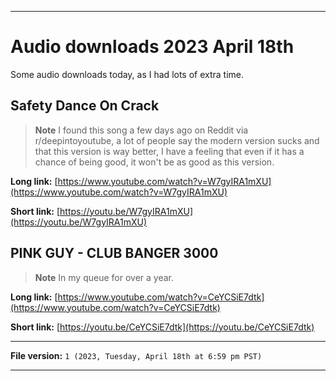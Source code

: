 
***

# Audio downloads 2023 April 18th

Some audio downloads today, as I had lots of extra time.

## Safety Dance On Crack

> **Note** I found this song a few days ago on Reddit via r/deepintoyoutube, a lot of people say the modern version sucks and that this version is way better, I have a feeling that even if it has a chance of being good, it won't be as good as this version.

**Long link:** [https://www.youtube.com/watch?v=W7gyIRA1mXU](https://www.youtube.com/watch?v=W7gyIRA1mXU)

**Short link:** [https://youtu.be/W7gyIRA1mXU](https://youtu.be/W7gyIRA1mXU)

## PINK GUY - CLUB BANGER 3000

> **Note** In my queue for over a year.

**Long link:** [https://www.youtube.com/watch?v=CeYCSiE7dtk](https://www.youtube.com/watch?v=CeYCSiE7dtk)

**Short link:** [https://youtu.be/CeYCSiE7dtk](https://youtu.be/CeYCSiE7dtk)

<!--
**Long link:** []()

**Short link:** []()
!-->

***

**File version:** `1 (2023, Tuesday, April 18th at 6:59 pm PST)`

***
